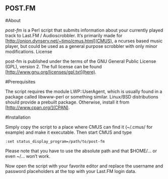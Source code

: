 ## POST.FM

#About

*post-fm* is a Perl script that submits information about your currently played track to Last.FM / Audioscrobbler. It’s primarily made for [http://onion.dynserv.net/~timo/cmus.html](CMUS), a ncurses based music player, but could be used as a general purpose scrobbler with only minor modifications.
License

post-fm is published under the terms of the GNU General Public License (GPL), version 2. The full license can be found [http://www.gnu.org/licenses/gpl.txt](here).

#Prerequisites

The script requires the module LWP::UserAgent, which is usually found in a package called libwww-perl or something similar. Linux/BSD distributions should provide a prebuilt package. Otherwise, install it from [http://www.cpan.org/](CPAN).

#Installation

Simply copy the script to a place where CMUS can find it (~/.cmus/ for example) and make it executable. Then start CMUS and type

	:set status_display_program=/path/to/post-fm

Please note that you have to use the absolute path and that $HOME/... or even ~/... won’t work.

Now open the script with your favorite editor and replace the username and password placeholders at the top with your Last.FM login data.
